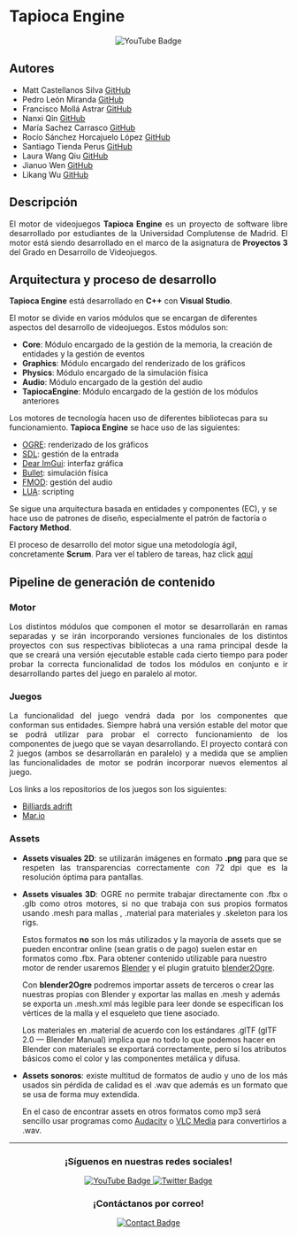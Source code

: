 # Tapioca Engine

<div align="center">
    <img src="https://img.shields.io/badge/status-building...-red" alt="YouTube Badge"/>
</div>

## Autores

- Matt Castellanos Silva [GitHub](https://github.com/MattCastUCM)
- Pedro León Miranda [GitHub](https://github.com/P4179)
- Francisco Mollá Astrar [GitHub](https://github.com/frmolla)
- Nanxi Qin [GitHub](https://github.com/NanxiQin)
- María Sachez Carrasco [GitHub](https://github.com/marsache)
- Rocío Sánchez Horcajuelo López [GitHub](https://github.com/Bimbloc)
- Santiago Tienda Perus [GitHub](https://github.com/Santienper)
- Laura Wang Qiu [GitHub](https://github.com/LauraWangQiu)
- Jianuo Wen [GitHub](https://github.com/Jjianuo)
- Likang Wu [GitHub](https://github.com/likangwu03)

## Descripción

<p align="justify">
El motor de videojuegos <strong>Tapioca Engine</strong> es un proyecto de software libre desarrollado por estudiantes de la Universidad Complutense de Madrid. El motor está siendo desarrollado en el marco de la asignatura de <strong>Proyectos 3</strong> del Grado en Desarrollo de Videojuegos.
</p>

## Arquitectura y proceso de desarrollo

<p align="justify">
<strong>Tapioca Engine</strong> está desarrollado en <strong>C++</strong> con <strong>Visual Studio</strong>.

El motor se divide en varios módulos que se encargan de diferentes aspectos del desarrollo de videojuegos. Estos módulos son:

- <strong>Core</strong>: Módulo encargado de la gestión de la memoria, la creación de entidades y la gestión de eventos
- <strong>Graphics</strong>: Módulo encargado del renderizado de los gráficos
- <strong>Physics</strong>: Módulo encargado de la simulación física
- <strong>Audio</strong>: Módulo encargado de la gestión del audio
- <strong>TapiocaEngine</strong>: Módulo encargado de la gestión de los módulos anteriores

Los motores de tecnología hacen uso de diferentes bibliotecas para su funcionamiento. <strong>Tapioca Engine</strong> se hace uso de las siguientes:

- [OGRE](https://www.ogre3d.org/): renderizado de los gráficos
- [SDL](https://www.libsdl.org/): gestión de la entrada
- [Dear ImGui](https://github.com/ocornut/imgui): interfaz gráfica
- [Bullet](https://github.com/bulletphysics/bullet3): simulación física
- [FMOD](https://fmod.com/): gestión del audio
- [LUA](https://www.lua.org/): scripting

Se sigue una arquitectura basada en entidades y componentes (EC), y se hace uso de patrones de diseño, especialmente el patrón de factoría o <strong>Factory Method</strong>.

El proceso de desarrollo del motor sigue una metodología ágil, concretamente <strong>Scrum</strong>. Para ver el tablero de tareas, haz click [aquí](https://github.com/orgs/UCM-FDI-DISIA/projects/38/views/1)
</p>

## Pipeline de generación de contenido

### Motor

<p align="justify">
Los distintos módulos que componen el motor se desarrollarán en ramas separadas y se irán incorporando versiones funcionales de los distintos proyectos con sus respectivas bibliotecas a una rama principal desde la que se creará una versión ejecutable estable cada cierto tiempo para poder probar la correcta funcionalidad de todos los módulos en conjunto e ir desarrollando partes del juego en paralelo al motor.
</p>

### Juegos

<p align="justify">
La funcionalidad del juego vendrá dada por los componentes que conforman sus entidades. Siempre habrá una versión estable del motor que se podrá utilizar para probar el correcto funcionamiento de los componentes de juego que se vayan desarrollando. El proyecto contará con 2 juegos (ambos se desarrollarán en paralelo) y a medida que se amplíen las funcionalidades de motor se podrán incorporar nuevos elementos al juego.
</p>

Los links a los repositorios de los juegos son los siguientes:

- [Billiards adrift](https://github.com/UCM-FDI-DISIA/BilliardsAdrift)
- [Mar.io](https://github.com/UCM-FDI-DISIA/Mar.io)

### Assets

<ul>
<li>
<p align="justify">
<strong>Assets visuales 2D</strong>: se utilizarán imágenes en formato <strong>.png</strong> para que se respeten las transparencias correctamente con 72 dpi que es la resolución óptima para pantallas.
</p>
</li>
<li>
<p align="justify">
<strong>Assets visuales 3D</strong>: OGRE no permite trabajar  directamente con .fbx o .glb como otros motores, si no que trabaja con sus propios formatos usando .mesh para mallas , .material para materiales y .skeleton para los rigs.

Estos formatos <strong>no</strong> son los más utilizados y la mayoría de assets que se pueden encontrar online (sean gratis o de pago) suelen estar en formatos como .fbx. Para obtener contenido utilizable para nuestro motor de render usaremos [Blender](https://www.blender.org/) y el plugin gratuito [blender2Ogre](https://github.com/OGRECave/blender2ogre).

Con <strong>blender2Ogre</strong> podremos importar assets de terceros o crear las nuestras propias con Blender y exportar  las mallas en .mesh y además se exporta un .mesh.xml más legible para leer donde se especifican los vértices de la malla y el esqueleto que tiene asociado.

Los materiales en .material de acuerdo con los estándares .glTF (glTF 2.0 — Blender Manual) implica que no todo lo que podemos hacer en Blender con materiales se exportará correctamente, pero sí los atributos básicos como el color y las componentes metálica y difusa.
</p>
</li>
<li>
<p align="justify">
<strong>Assets sonoros</strong>: existe multitud de formatos de audio y uno de los más usados sin pérdida de calidad es el .wav que además es un formato que se usa de forma muy extendida.

En el caso de encontrar assets en otros formatos como mp3 será sencillo usar programas como [Audacity](https://www.audacityteam.org/) o [VLC Media](https://www.videolan.org/vlc/download-windows.html) para convertirlos a .wav.
</p>
</li>
</ul>

<hr>

<div align="center">
<h3>¡Síguenos en nuestras redes sociales!</h3>

<a href="https://www.youtube.com/channel/UCsvZMJ8wfEXIIFbLuvrqQ-g" target="_blank">
    <img src="https://img.shields.io/youtube/channel/subscribers/UCsvZMJ8wfEXIIFbLuvrqQ-g?label=Bubble Studios&logo=youtube&style=plastic" alt="YouTube Badge"/>
</a>
<a href="https://twitter.com/BubbleStudios24" target="_blank">
    <img src="https://img.shields.io/twitter/follow/BubbleStudios24?color=blue&label=Bubble Studios&logo=twitter&style=plastic" alt="Twitter Badge"/>
</a>

<h3>¡Contáctanos por correo!</h3>
<a href="mailto:contactbubblestudios@gmail.com" target="_blank">
    <img src="https://img.shields.io/badge/CONTACTO-green?style=plastic" alt="Contact Badge"/>
</a>
</div>
